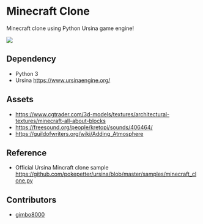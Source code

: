 # Minecraft Clone

Minecraft clone using Python Ursina game engine!

![](result.png)

## Dependency

- Python 3
- Ursina https://www.ursinaengine.org/

## Assets

- https://www.cgtrader.com/3d-models/textures/architectural-textures/minecraft-all-about-blocks
- https://freesound.org/people/kretopi/sounds/406464/
- https://guildofwriters.org/wiki/Adding_Atmosphere

## Reference

- Official Ursina Mincraft clone sample https://github.com/pokepetter/ursina/blob/master/samples/minecraft_clone.py

## Contributors

- [gimbo8000](https://github.com/gimbo8000)
